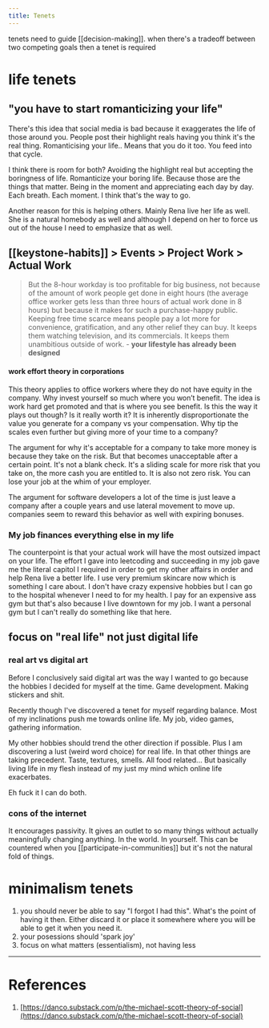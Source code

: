 ```yaml
---
title: Tenets
---
```

tenets need to guide [[decision-making]]. when there's a tradeoff between two competing goals then a tenet is required 

# life tenets

## "you have to start romanticizing your life"
There's this idea that social media is bad because it exaggerates the life of those around you. People post their highlight reals having you think it's the real thing. Romanticising your life.. Means that you do it too. You feed into that cycle.

I think there is room for both? Avoiding the highlight real but accepting the boringness of life. Romanticize your boring life. Because those are the things that matter. Being in the moment and appreciating each day by day. Each breath. Each moment. I think that's the way to go. 

Another reason for this is helping others. Mainly Rena live her life as well. She is a natural homebody as well and although I depend on her to force us out of the house I need to emphasize that as well. 

## [[keystone-habits]] > Events > Project Work > Actual Work
> But the 8-hour workday is too profitable for big business, not because of the amount of work people get done in eight hours (the average office worker gets less than three hours of actual work done in 8 hours) but because it makes for such a purchase-happy public. Keeping free time scarce means people pay a lot more for convenience, gratification, and any other relief they can buy. It keeps them watching television, and its commercials. It keeps them unambitious outside of work. - **your lifestyle has already been designed**

#### work effort theory in corporations
This theory applies to office workers where they do not have equity in the company. 
Why invest yourself so much where you won’t benefit. The idea is work hard get promoted and that is where you see benefit. Is this the way it plays out though? Is it really worth it?
It is inherently disproportionate the value you generate for a company vs your compensation. Why tip the scales even further but giving more of your time to a company?

The argument for why it's acceptable for a company to take more money is because they take on the risk. But that becomes unacceptable after a certain point. It's not a blank check. It's a sliding scale for more risk that you take on, the more cash you are entitled to. It is also not zero risk. You can lose your job at the whim of your employer.

The argument for software developers a lot of the time is just leave a company after a couple years and use lateral movement to move up. companies seem to reward this behavior as well with expiring bonuses. 

### My job finances everything else in my life 
The counterpoint is that your actual work will have the most outsized impact on your life. The effort I gave into leetcoding and succeeding in my job gave me the literal capitol I required in order to get my other affairs in order and help Rena live a better life. I use very premium skincare now which is something I care about. I don't have crazy expensive hobbies but I can go to the hospital whenever I need to for my health. I pay for an expensive ass gym but that's also because I live downtown for my job. I want a personal gym but I can't really do something like that here. 

## focus on "real life" not just digital life
### real art vs digital art
Before I conclusively said digital art was the way I wanted to go because the hobbies I decided for myself at the time. Game development. Making stickers and shit. 

Recently though I've discovered a tenet for myself regarding balance. Most of my inclinations push me towards online life. My job, video games, gathering information. 

My other hobbies should trend the other direction if possible. Plus I am discovering a lust (weird word choice) for real life. In that other things are taking precedent. Taste, textures, smells. All food related... But basically living life in my flesh instead of my just my mind which online life exacerbates. 

Eh fuck it I can do both.

### cons of the internet
It encourages passivity. It gives an outlet to so many things without actually meaningfully changing anything. In the world. In yourself. This can be countered when you [[participate-in-communities]] but it's not the natural fold of things. 

# minimalism tenets
1. you should never be able to say "I forgot I had this". What's the point of having it then. Either discard it or place it somewhere where you will be able to get it when you need it. 
2. your posessions should 'spark joy'
3. focus on what matters (essentialism), not having less

---
# References
1. [https://danco.substack.com/p/the-michael-scott-theory-of-social](https://danco.substack.com/p/the-michael-scott-theory-of-social)